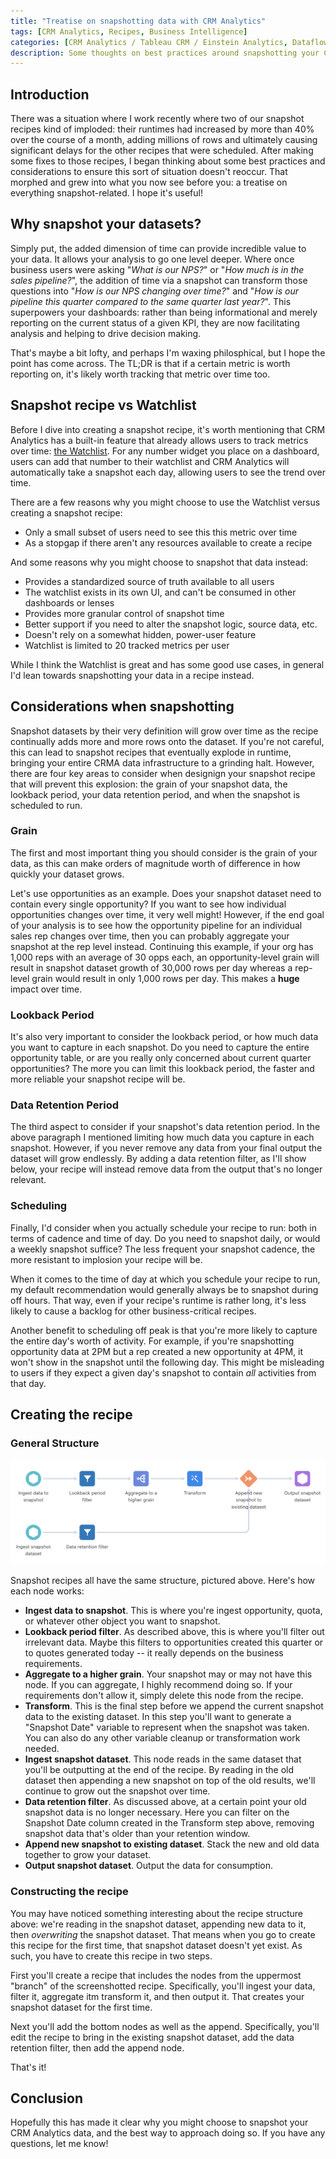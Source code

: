 ```yaml
---
title: "Treatise on snapshotting data with CRM Analytics"
tags: [CRM Analytics, Recipes, Business Intelligence]
categories: [CRM Analytics / Tableau CRM / Einstein Analytics, Dataflows & Recipes]
description: Some thoughts on best practices around snapshotting your CRM Analytics data
---
```


## Introduction

There was a situation where I work recently where two of our snapshot recipes kind of imploded: their runtimes had increased by more than 40% over the course of a month, adding millions of rows and ultimately causing significant delays for the other recipes that were scheduled.  After making some fixes to those recipes, I began thinking about some best practices and considerations to ensure this sort of situation doesn't reoccur.  That morphed and grew into what you now see before you: a treatise on everything snapshot-related.  I hope it's useful!


## Why snapshot your datasets?

Simply put, the added dimension of time can provide incredible value to your data.  It allows your analysis to go one level deeper.  Where once business users were asking "*What is our NPS?*" or "*How much is in the sales pipeline?*", the addition of time via a snapshot can transform those questions into "*How is our NPS changing over time?*" and "*How is our pipeline this quarter compared to the same quarter last year?*".  This superpowers your dashboards: rather than being informational and merely reporting on the current status of a given KPI, they are now facilitating analysis and helping to drive decision making.

That's maybe a bit lofty, and perhaps I'm waxing philosphical, but I hope the point has come across.  The TL;DR is that if a certain metric is worth reporting on, it's likely worth tracking that metric over time too.

## Snapshot recipe vs Watchlist

Before I dive into creating a snapshot recipe, it's worth mentioning that CRM Analytics has a built-in feature that already allows users to track metrics over time: [the Watchlist](https://help.salesforce.com/s/articleView?id=sf.bi_home_watchlist.htm&type=5).  For any number widget you place on a dashboard, users can add that number to their watchlist and CRM Analytics will automatically take a snapshot each day, allowing users to see the trend over time.

There are a few reasons why you might choose to use the Watchlist versus creating a snapshot recipe:
- Only a small subset of users need to see this this metric over time
- As a stopgap if there aren't any resources available to create a recipe

And some reasons why you might choose to snapshot that data instead:
- Provides a standardized source of truth available to all users
- The watchlist exists in its own UI, and can't be consumed in other dashboards or lenses
- Provides more granular control of snapshot time
- Better support if you need to alter the snapshot logic, source data, etc.
- Doesn't rely on a somewhat hidden, power-user feature
- Watchlist is limited to 20 tracked metrics per user

While I think the Watchlist is great and has some good use cases, in general I'd lean towards snapshotting your data in a recipe instead.

## Considerations when snapshotting

Snapshot datasets by their very definition will grow over time as the recipe continually adds more and more rows onto the dataset.  If you're not careful, this can lead to snapshot recipes that eventually explode in runtime, bringing your entire CRMA data infrastructure to a grinding halt.  However, there are four key areas to consider when designign your snapshot recipe that will prevent this explosion: the grain of your snapshot data, the lookback period, your data retention period, and when the snapshot is scheduled to run.

### Grain

The first and most important thing you should consider is the grain of your data, as this can make orders of magnitude worth of difference in how quickly your dataset grows.

Let's use opportunities as an example.  Does your snapshot dataset need to contain every single opportunity?  If you want to see how individual opportunities changes over time, it very well might!  However, if the end goal of your analysis is to see how the opportunity pipeline for an individual sales rep changes over time, then you can probably aggregate your snapshot at the rep level instead.  Continuing this example, if your org has 1,000 reps with an average of 30 opps each, an opportunity-level grain will result in snapshot dataset growth of 30,000 rows per day whereas a rep-level grain would result in only 1,000 rows per day.  This makes a **huge** impact over time.

### Lookback Period

It's also very important to consider the lookback period, or how much data you want to capture in each snapshot.  Do you need to capture the entire opportunity table, or are you really only concerned about current quarter opportunities?  The more you can limit this lookback period, the faster and more reliable your snapshot recipe will be.


### Data Retention Period

The third aspect to consider if your snapshot's data retention period.  In the above paragraph I mentioned limiting how much data you capture in each snapshot.  However, if you never remove any data from your final output the dataset will grow endlessly.  By adding a data retention filter, as I'll show below, your recipe will instead remove data from the output that's no longer relevant.

### Scheduling

Finally, I'd consider when you actually schedule your recipe to run: both in terms of cadence and time of day.  Do you need to snapshot daily, or would a weekly snapshot suffice?  The less frequent your snapshot cadence, the more resistant to implosion your recipe will be.

When it comes to the time of day at which you schedule your recipe to run, my default recommendation would generally always be to snapshot during off hours.  That way, even if your recipe's runtime is rather long, it's less likely to cause a backlog for other business-critical recipes.

Another benefit to scheduling off peak is that you're more likely to capture the entire day's worth of activity.  For example, if you're snapshotting opportunity data at 2PM but a rep created a new opportunity at 4PM, it won't show in the snapshot until the following day.  This might be misleading to users if they expect a given day's snapshot to contain *all* activities from that day.

## Creating the recipe

### General Structure

![the structure of a snapshot recipe](/assets/snapshot_dataset.png)

Snapshot recipes all have the same structure, pictured above.  Here's how each node works:
- **Ingest data to snapshot**.  This is where you're ingest opportunity, quota, or whatever other object you want to snapshot.
- **Lookback period filter**.  As described above, this is where you'll filter out irrelevant data.  Maybe this filters to opportunities created this quarter or to quotes generated today -- it really depends on the business requirements.
- **Aggregate to a higher grain**.  Your snapshot may or may not have this node.  If you can aggregate, I highly recommend doing so.  If your requirements don't allow it, simply delete this node from the recipe.
- **Transform**.  This is the final step before we append the current snapshot data to the existing dataset.  In this step you'll want to generate a "Snapshot Date" variable to represent when the snapshot was taken.  You can also do any other variable cleanup or transformation work needed.
- **Ingest snapshot dataset**.  This node reads in the same dataset that you'll be outputting at the end of the recipe.  By reading in the old dataset then appending a new snapshot on top of the old results, we'll continue to grow out the snapshot over time.
- **Data retention filter**.  As discussed above, at a certain point your old snapshot data is no longer necessary.  Here you can filter on the Snapshot Date column created in the Transform step above, removing snapshot data that's older than your retention window.
- **Append new snapshot to existing dataset**.  Stack the new and old data together to grow your dataset.
- **Output snapshot dataset**.  Output the data for consumption.

### Constructing the recipe

You may have noticed something interesting about the recipe structure above: we're reading in the snapshot dataset, appending new data to it, then _overwriting_ the snapshot dataset.  That means when you go to create this recipe for the first time, that snapshot dataset doesn't yet exist.  As such, you have to create this recipe in two steps.

First you'll create a recipe that includes the nodes from the uppermost "branch" of the screenshotted recipe.  Specifically, you'll ingest your data, filter it, aggregate itm transform it, and then output it.  That creates your snapshot dataset for the first time.

Next you'll add the bottom nodes as well as the append.  Specifically, you'll edit the recipe to bring in the existing snapshot dataset, add the data retention filter, then add the append node.

That's it!

## Conclusion

Hopefully this has made it clear why you might choose to snapshot your CRM Analytics data, and the best way to approach doing so.  If you have any questions, let me know!